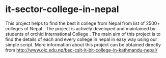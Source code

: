 # it-sector-college-in-nepal
This project helps to find the best it college from Nepal from list of 2500+ colleges of Nepal . The project is actively developed and maintained by students of orchid International College . The main aim of this project is to find the details of each and every college in nepal in easy way using our simple script. More information about this project can be obtained directly from http://www.oic.edu.np/bsc-csit-it-bit-college-in-kathmandu-nepal/
